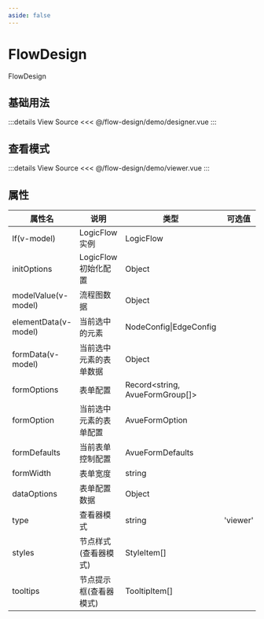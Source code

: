 ```yaml
---
aside: false
---
```


<script setup>
  import designer from './demo/designer.vue' 
  import viewer from './demo/viewer.vue'
  
</script>

# FlowDesign

FlowDesign

## 基础用法

<designer></designer>

:::details View Source
<<< @/flow-design/demo/designer.vue
:::

## 查看模式

<viewer></viewer>

:::details View Source
<<< @/flow-design/demo/viewer.vue
:::



## 属性

| 属性名               | 说明                   | 类型                            | 可选值   | 默认值 |
| -------------------- | ---------------------- | ------------------------------- | -------- | ------ |
| lf(v-model)          | LogicFlow 实例         | LogicFlow                       |          |        |
| initOptions          | LogicFlow 初始化配置   | Object                          |          |        |
| modelValue(v-model)  | 流程图数据             | Object                          |          |        |
| elementData(v-model) | 当前选中的元素         | NodeConfig\|EdgeConfig          |          |        |
| formData(v-model)    | 当前选中元素的表单数据 | Object                          |          |        |
| formOptions          | 表单配置               | Record<string, AvueFormGroup[]> |          |        |
| formOption           | 当前选中元素的表单配置 | AvueFormOption                  |          |        |
| formDefaults         | 当前表单控制配置       | AvueFormDefaults                |          |        |
| formWidth            | 表单宽度               | string                          |          | 300px  |
| dataOptions          | 表单配置数据           | Object                          |          |        |
| type                 | 查看器模式             | string                          | 'viewer' |        |
| styles               | 节点样式(查看器模式)   | StyleItem[]                     |          |        |
| tooltips             | 节点提示框(查看器模式) | TooltipItem[]                   |          |        |

